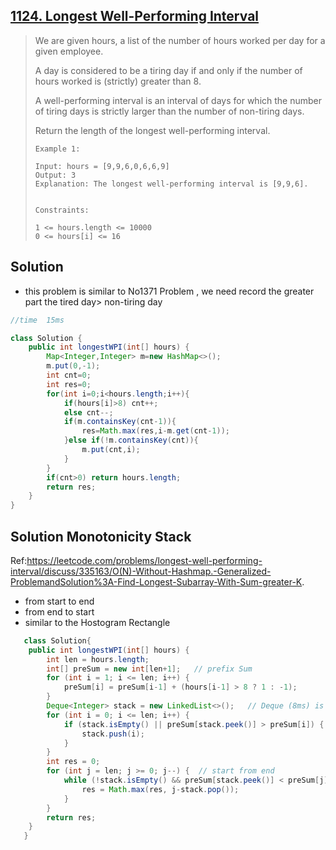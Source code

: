 ## [1124. Longest Well-Performing Interval](https://leetcode-cn.com/problems/longest-well-performing-interval/)

> We are given hours, a list of the number of hours worked per day for a given employee.
>
> A day is considered to be a tiring day if and only if the number of hours worked is (strictly) greater than 8.
>
> A well-performing interval is an interval of days for which the number of tiring days is strictly larger than the number of non-tiring days.
>
> Return the length of the longest well-performing interval.
>
>  
>
> ```
> Example 1:
> 
> Input: hours = [9,9,6,0,6,6,9]
> Output: 3
> Explanation: The longest well-performing interval is [9,9,6].
> 
> 
> Constraints:
> 
> 1 <= hours.length <= 10000
> 0 <= hours[i] <= 16
> ```
>
> 

## Solution 

* this problem is similar to No1371 Problem , we need record the greater part the tired day> non-tiring day 

```java
//time  15ms

class Solution {
    public int longestWPI(int[] hours) {
        Map<Integer,Integer> m=new HashMap<>();
        m.put(0,-1);
        int cnt=0;
        int res=0;
        for(int i=0;i<hours.length;i++){
            if(hours[i]>8) cnt++;
            else cnt--;
            if(m.containsKey(cnt-1)){
                res=Math.max(res,i-m.get(cnt-1));
            }else if(!m.containsKey(cnt)){
                m.put(cnt,i);
            }
        }
        if(cnt>0) return hours.length;
        return res;
    }
}
```

## Solution Monotonicity Stack

Ref:https://leetcode.com/problems/longest-well-performing-interval/discuss/335163/O(N)-Without-Hashmap.-Generalized-ProblemandSolution%3A-Find-Longest-Subarray-With-Sum-greater-K.

* from start to end
* from end to start
* similar to the  Hostogram Rectangle

```java
   class Solution{
    public int longestWPI(int[] hours) {
        int len = hours.length;
        int[] preSum = new int[len+1];   // prefix Sum
        for (int i = 1; i <= len; i++) {
            preSum[i] = preSum[i-1] + (hours[i-1] > 8 ? 1 : -1);
        }
        Deque<Integer> stack = new LinkedList<>();   // Deque (8ms) is much faster than Stack (18ms)
        for (int i = 0; i <= len; i++) {
            if (stack.isEmpty() || preSum[stack.peek()] > preSum[i]) {
                stack.push(i);
            }
        }
        int res = 0;
        for (int j = len; j >= 0; j--) {  // start from end
            while (!stack.isEmpty() && preSum[stack.peek()] < preSum[j]) {
                res = Math.max(res, j-stack.pop());
            }
        }
        return res;
    }
   }
```

